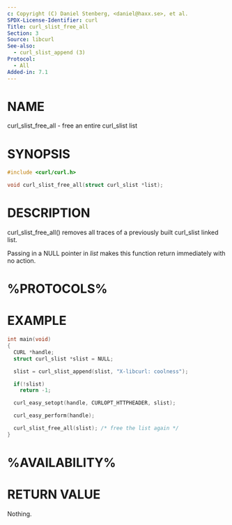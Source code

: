 ```yaml
---
c: Copyright (C) Daniel Stenberg, <daniel@haxx.se>, et al.
SPDX-License-Identifier: curl
Title: curl_slist_free_all
Section: 3
Source: libcurl
See-also:
  - curl_slist_append (3)
Protocol:
  - All
Added-in: 7.1
---
```


# NAME

curl_slist_free_all - free an entire curl_slist list

# SYNOPSIS

~~~c
#include <curl/curl.h>

void curl_slist_free_all(struct curl_slist *list);
~~~

# DESCRIPTION

curl_slist_free_all() removes all traces of a previously built curl_slist
linked list.

Passing in a NULL pointer in *list* makes this function return immediately
with no action.

# %PROTOCOLS%

# EXAMPLE

~~~c
int main(void)
{
  CURL *handle;
  struct curl_slist *slist = NULL;

  slist = curl_slist_append(slist, "X-libcurl: coolness");

  if(!slist)
    return -1;

  curl_easy_setopt(handle, CURLOPT_HTTPHEADER, slist);

  curl_easy_perform(handle);

  curl_slist_free_all(slist); /* free the list again */
}
~~~

# %AVAILABILITY%

# RETURN VALUE

Nothing.
